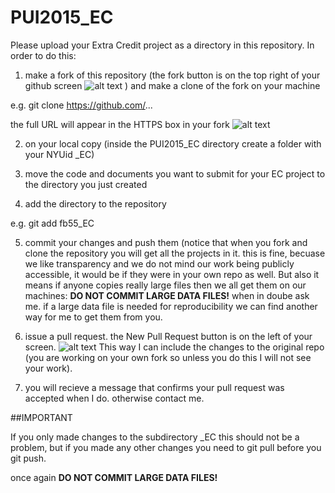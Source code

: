 # PUI2015_EC
Please upload your Extra Credit project as a directory in this repository. In order to do this: 

1) make a fork of this repository (the fork button is on the top right of your github screen ![alt text](https://github.com/fedhere/PUI2015_EC/blob/master/fb55_EC/Screen%20Shot%202015-12-13%20at%203.34.52%20PM.png)
) and make a clone of the fork on your machine

e.g. git clone https://github.com/... 

the full URL will appear in the HTTPS box in your fork ![alt text](https://github.com/fedhere/PUI2015_EC/blob/master/fb55_EC/Screen%20Shot%202015-12-13%20at%203.35.02%20PM.png)

2) on your local copy (inside the PUI2015_EC directory create a folder with your NYUid <NYUid>_EC)

3) move the code and documents you want to submit for your EC project to the directory you just created

4) add the directory to the repository 

e.g. git add fb55_EC

5) commit your changes and push them (notice that when you fork and clone the repository you will get all the projects in it. this is fine, becuase we like transparency and we do not mind our work being publicly accessible, it would be if they were in your own repo as well. But also it means if anyone copies really large files then we all get them on our machines: **DO NOT COMMIT LARGE DATA FILES!** when in doube ask me. if a large data file is needed for reproducibility we can find another way for me to get them from you.

6) issue a pull request. the New Pull Request button is on the left of your screen. ![alt text](https://github.com/fedhere/PUI2015_EC/blob/master/fb55_EC/Screen%20Shot%202015-12-13%20at%203.35.02%20PM.png) 
This way I can include the changes to the original repo (you are working on your own fork so unless you do this I will not see your work).

7) you will recieve a message that confirms your pull request was accepted when I do. otherwise contact me.

##IMPORTANT

If you only made changes to the subdirectory <NYUid>_EC this should not be a problem, but if you made any other changes you need to git pull before you git push.

once again **DO NOT COMMIT LARGE DATA FILES!** 
